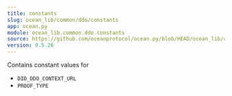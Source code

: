 ```yaml
---
title: constants
slug: ocean_lib/common/ddo/constants
app: ocean.py
module: ocean_lib.common.ddo.constants
source: https://github.com/oceanprotocol/ocean.py/blob/HEAD/ocean_lib/common/ddo/constants.py
version: 0.5.26
---
```

Contains constant values for
- `DID_DDO_CONTEXT_URL`
- `PROOF_TYPE`


